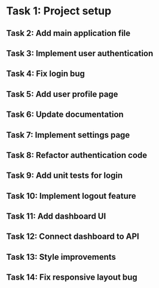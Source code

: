 # Task 1: Project setup
## Task 2: Add main application file
## Task 3: Implement user authentication
## Task 4: Fix login bug
## Task 5: Add user profile page
## Task 6: Update documentation
## Task 7: Implement settings page
## Task 8: Refactor authentication code
## Task 9: Add unit tests for login
## Task 10: Implement logout feature
## Task 11: Add dashboard UI
## Task 12: Connect dashboard to API
## Task 13: Style improvements
## Task 14: Fix responsive layout bug
